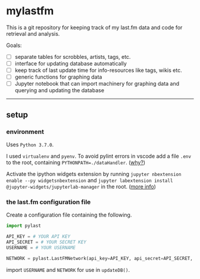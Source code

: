 # mylastfm

This is a git repository for keeping track of my last.fm data and code for retrieval and analysis.

Goals:
- [ ] separate tables for scrobbles, artists, tags, etc.
- [ ] interface for updating database automatically
- [ ] keep track of last update time for info-resources like tags, wikis etc.
- [ ] generic functions for graphing data
- [ ] Jupyter notebook that can import machinery for graphing data and querying and updating the database

---

## setup

### environment

Uses `Python 3.7.0`.

I used `virtualenv` and `pyenv`. To avoid pylint errors in vscode add a file `.env` to the root, containing `PYTHONPATH=./dataHandler`. ([why?](https://stackoverflow.com/questions/48973742/proper-relative-imports-unable-to-import-module))

Activate the ipython widgets extension by running 
`jupyter nbextension enable --py widgetsnbextension` and
`jupyter labextension install @jupyter-widgets/jupyterlab-manager`
in the root. ([more info](https://ipywidgets.readthedocs.io/en/latest/user_install.html#installing-the-jupyterlab-extension))




### the last.fm configuration file

Create a configuration file containing the following.

```python
import pylast

API_KEY = # YOUR API KEY
API_SECRET = # YOUR SECRET KEY
USERNAME = # YOUR USERNAME

NETWORK = pylast.LastFMNetwork(api_key=API_KEY, api_secret=API_SECRET, username=USERNAME)
```

import `USERNAME` and `NETWORK` for use in `updateDB()`.




